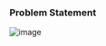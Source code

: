 ### Problem Statement

![image](https://user-images.githubusercontent.com/36649115/39065224-ed222fb2-4485-11e8-96ef-aeb25edbc6ed.png)
